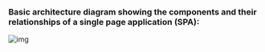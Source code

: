### Basic architecture diagram showing the components and their relationships of a single page application (SPA):

![img](https://i.postimg.cc/JhTGjmmL/Diagram.png)
